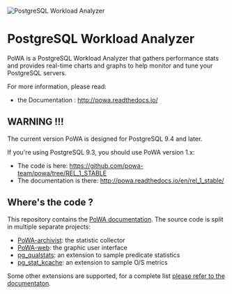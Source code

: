 ![PostgreSQL Workload Analyzer](https://github.com/powa-team/powa/blob/master/img/powa_logo.410x161.png)

PostgreSQL Workload Analyzer
============================

PoWA is a PostgreSQL Workload Analyzer that gathers performance stats and
provides real-time charts and graphs to help monitor and tune your PostgreSQL
servers.

For more information, please read:

  * the Documentation : http://powa.readthedocs.io/

WARNING !!!
--------------

The current version PoWA is designed for PostgreSQL 9.4 and later.

If you're using PostgreSQL 9.3, you should use PoWA version 1.x:
  * The code is here: https://github.com/powa-team/powa/tree/REL_1_STABLE
  * The documentation is there: http://powa.readthedocs.io/en/rel_1_stable/

Where's the code ?
--------------------

This repository contains the [PoWA documentation](http://powa.readthedocs.io/).
The source code is split in multiple separate projects:

  * [PoWA-archivist](https://github.com/powa-team/powa-archivist): the statistic collector
  * [PoWA-web](https://github.com/powa-team/powa-web): the graphic user interface
  * [pg_qualstats](https://github.com/powa-team/pg_qualstats): an extension to sample predicate statistics
  * [pg_stat_kcache](https://github.com/powa-team/pg_stat_kcache): an extension to sample O/S metrics

Some other extensions are supported, for a complete list [please refer to the
documentaton](http://powa.readthedocs.io/en/latest/stats_extensions/index.html).
